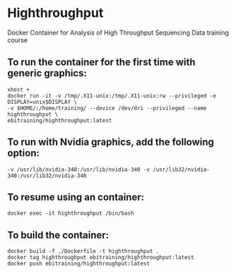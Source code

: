 # Highthroughput
Docker Container for Analysis of High Throughput Sequencing Data training course

## To run the container for the first time with generic graphics:
```
xhost +
docker run -it -v /tmp/.X11-unix:/tmp/.X11-unix:rw --privileged -e DISPLAY=unix$DISPLAY \
-v $HOME/:/home/training/ --device /dev/dri --privileged --name highthroughput \
ebitraining/highthroughput:latest
```
## To run with Nvidia graphics, add the following option:
```
-v /usr/lib/nvidia-340:/usr/lib/nvidia-340 -v /usr/lib32/nvidia-340:/usr/lib32/nvidia-340
```
## To resume using an container:
```
docker exec -it highthroughput /bin/bash
```
## To build the container:
```
docker build -f ./Dockerfile -t highthroughput .
docker tag highthroughput ebitraining/highthroughput:latest
docker push ebitraining/highthroughput:latest
```
